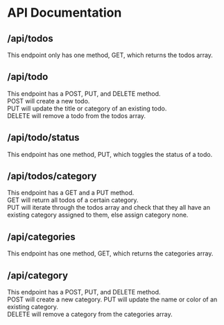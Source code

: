 # API Documentation

## /api/todos

This endpoint only has one method, GET, which returns the todos array.

## /api/todo

This endpoint has a POST, PUT, and DELETE method.  
POST will create a new todo.  
PUT will update the title or category of an existing todo.  
DELETE will remove a todo from the todos array.

## /api/todo/status

This endpoint has one method, PUT, which toggles the status of a todo.

## /api/todos/category

This endpoint has a GET and a PUT method.  
GET will return all todos of a certain category.  
PUT will iterate through the todos array and check that they all have an existing category assigned to them, else assign category none.

## /api/categories

This endpoint has one method, GET, which returns the categories array.

## /api/category

This endpoint has a POST, PUT, and DELETE method.  
POST will create a new category.
PUT will update the name or color of an existing category.  
DELETE will remove a category from the categories array.